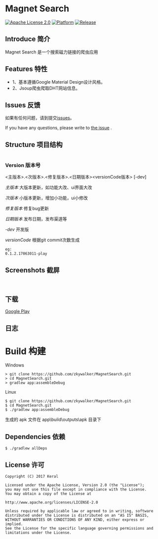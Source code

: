 # Magnet Search

[![Apache License 2.0][1]][2]
[![Platform][3]][4]
[![Release][100]]()

## Introduce 简介
Magnet Search 是一个搜索磁力链接的爬虫应用
## Features 特性
* 1、基本遵循Google Material Design设计风格。
* 2、Jsoup爬虫爬取DHT网站信息。

## Issues 反馈
如果有任何问题，请到提交[issues][21]。

If you have any questions, please write to [the issue][21] .

## Structure 项目结构
```

```

### Version 版本号

<主版本>.<次版本>.<修复版本>.<日期版本><versionCode版本> [-dev]

*主版本* 大版本更新，如功能大改、ui界面大改

*次版本* 小版本更新，增加小功能，ui小修改

*修复版本* 修复bug更新

*日期版本* 发布日期，发布渠道等

*-dev* 开发版

*versionCode* 根据git commit次数生成

```
eg:
0.1.2.17063011-play
```

## Screenshots 截屏
![]()
![]()
## 下载
[Google Play][20]
## 日志

# Build 构建

Windows

    > git clone https://github.com/zkywalker/MagnetSearch.git
    > cd MagnetSearch.git
    > gradlew app:assembleDebug

Linux

    $ git clone https://github.com/zkywalker/MagnetSearch.git
    $ cd MagnetSearch.git
    $ ./gradlew app:assembleDebug

生成的 apk 文件在 app\build\outputs\apk 目录下


## Dependencies 依赖


    $ ./gradlew allDeps

## License 许可
```
Copyright (C) 2017 Keral

Licensed under the Apache License, Version 2.0 (the "License");
you may not use this file except in compliance with the License.
You may obtain a copy of the License at

http://www.apache.org/licenses/LICENSE-2.0

Unless required by applicable law or agreed to in writing, software
distributed under the License is distributed on an "AS IS" BASIS,
WITHOUT WARRANTIES OR CONDITIONS OF ANY KIND, either express or implied.
See the License for the specific language governing permissions and
limitations under the License.
```

[1]:https://img.shields.io/:license-apache-blue.svg
[2]:https://www.apache.org/licenses/LICENSE-2.0.html
[3]:https://img.shields.io/badge/platform-Android-blue.svg
[4]:https://www.android.com/

[100]:https://img.shields.io/badge/release-1.3.2-blue.svg

[20]:https://play.google.com/store/apps/details?id=org.zky.tool.magnetsearch

[21]:https://github.com/zkywalker/MagnetSearch/issues